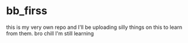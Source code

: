 # bb_firss
this is my very own repo and I'll be uploading silly things on this to learn from them.
bro chill I'm still learning  
